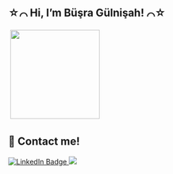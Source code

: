## ☆⌒ Hi, I’m Büşra Gülnişah! ⌒☆ 



<img src="https://user-images.githubusercontent.com/61381896/199796528-2fd85245-44f3-41af-a8f6-129a11dca1fb.gif"   height="180" style="vertical-align:top; margin:4px">


## 🦕 Contact me!


<div id="badges">
  <a href="https://linkedin.com/in/bg-ertekin">
    <img src="https://img.shields.io/badge/LinkedIn-blue?style=for-the-badge&logo=linkedin&logoColor=white" alt="LinkedIn Badge"/>
  </a>
  <a href="mailto:busrag.ert@gmail.com?subject=Came%20from%20Github"><img src="https://img.shields.io/badge/gmail-%23D14836.svg?&style=for-the-badge&logo=gmail&logoColor=white" />
  </a>
</div>






